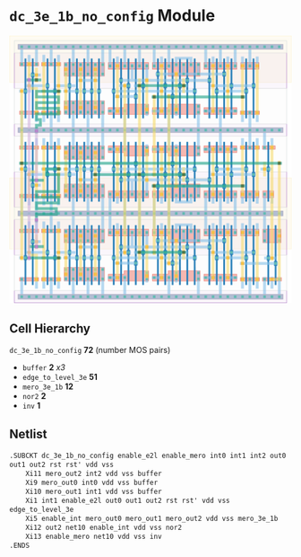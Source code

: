 # `dc_3e_1b_no_config` Module
![Layout](dc_3e_1b_no_config.png)

## Cell Hierarchy

`dc_3e_1b_no_config` **72** (number MOS pairs)
- `buffer` **2** *x3*
- `edge_to_level_3e` **51**
- `mero_3e_1b` **12**
- `nor2` **2**
- `inv` **1**

## Netlist

```
.SUBCKT dc_3e_1b_no_config enable_e2l enable_mero int0 int1 int2 out0 out1 out2 rst rst' vdd vss
    Xi11 mero_out2 int2 vdd vss buffer
    Xi9 mero_out0 int0 vdd vss buffer
    Xi10 mero_out1 int1 vdd vss buffer
    Xi1 int1 enable_e2l out0 out1 out2 rst rst' vdd vss edge_to_level_3e
    Xi5 enable_int mero_out0 mero_out1 mero_out2 vdd vss mero_3e_1b
    Xi12 out2 net10 enable_int vdd vss nor2
    Xi13 enable_mero net10 vdd vss inv
.ENDS
```
